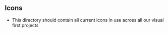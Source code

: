 ## Icons

- This directory should contain all current icons in use across all our visual first projects